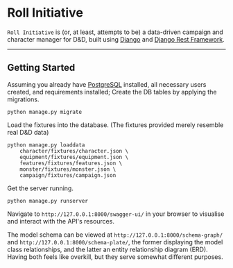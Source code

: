 # Roll Initiative

`Roll Initiative` is (or, at least, attempts to be) a data-driven campaign and character manager 
for D&D, built using [Django](https://www.djangoproject.com/) and 
[Django Rest Framework](https://www.django-rest-framework.org/).

---

## Getting Started

Assuming you already have [PostgreSQL](https://www.postgresql.org/) installed, all necessary
users created, and requirements installed; Create the DB tables by applying the migrations.

    python manage.py migrate

Load the fixtures into the database. (The fixtures provided merely resemble real D&D data)

    python manage.py loaddata 
        character/fixtures/character.json \
        equipment/fixtures/equipment.json \
        features/fixtures/features.json \
        monster/fixtures/monster.json \
        campaign/fixtures/campaign.json

Get the server running.

    python manage.py runserver

Navigate to `http://127.0.0.1:8000/swagger-ui/` in your browser to visualise and interact
with the API's resources.

The model schema can be viewed at `http://127.0.0.1:8000/schema-graph/` and 
`http://127.0.0.1:8000/schema-plate/`, the former displaying the model class relationships,
and the latter an entity relationship diagram (ERD). Having both feels like overkill, but
they serve somewhat different purposes.
